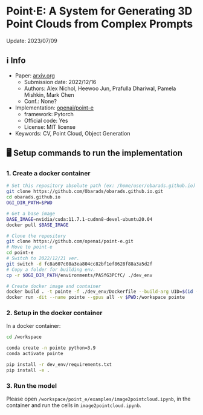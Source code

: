 # Point·E: A System for Generating 3D Point Clouds from Complex Prompts

Update: 2023/07/09

## ℹ️ Info
- Paper: [arxiv.org](https://arxiv.org/abs/2206.04670)
  - Submission date: 2022/12/16
  - Authors: Alex Nichol, Heewoo Jun, Prafulla Dhariwal, Pamela Mishkin, Mark Chen
  - Conf.: None?
- Implementation: [openai/point-e](https://github.com/openai/point-e)
  - framework: Pytorch
  - Official code: Yes
  - License: MIT license
- Keywords: CV, Point Cloud, Object Generation

## 🖥️ Setup commands to run the implementation
### 1. Create a docker container
```bash
# Set this repository absolute path (ex: /home/user/obarads.github.io)
git clone https://github.com/Obarads/obarads.github.io.git
cd obarads.github.io
OGI_DIR_PATH=$PWD

# Get a base image
BASE_IMAGE=nvidia/cuda:11.7.1-cudnn8-devel-ubuntu20.04
docker pull $BASE_IMAGE

# Clone the repository
git clone https://github.com/openai/point-e.git
# Move to point-e
cd point-e
# Switch to 2022/12/21 ver.
git switch -d fc8a607c08a3ea804cc82bf1ef8628f88a3a5d2f
# Copy a folder for building env.
cp -r $OGI_DIR_PATH/environments/PASfG3PCfC/ ./dev_env

# Create docker image and container
docker build . -t pointe -f ./dev_env/Dockerfile --build-arg UID=$(id -u) --build-arg GID=$(id -g) --build-arg BASE_IMAGE=$BASE_IMAGE
docker run -dit --name pointe --gpus all -v $PWD:/workspace pointe
```

### 2. Setup in the docker container
In a docker container:
```bash
cd /workspace

conda create -n pointe python=3.9
conda activate pointe

pip install -r dev_env/requirements.txt
pip install -e .
```

### 3. Run the model
Please open `/workspace/point_e/examples/image2pointcloud.ipynb`, in the container and run the cells in `image2pointcloud.ipynb`.
